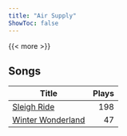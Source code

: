 ```yaml
---
title: "Air Supply"
ShowToc: false
---
```


{{< more >}}

## Songs
Title | Plays 
----- | -----: 
[Sleigh Ride](/songs/sleigh-ride) | 198
[Winter Wonderland](/songs/winter-wonderland) | 47

